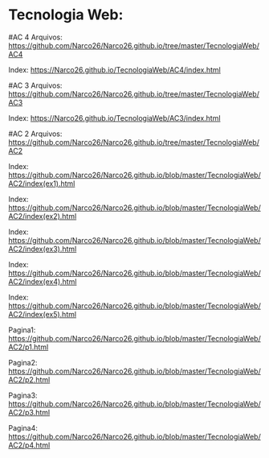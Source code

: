 # Tecnologia Web:
#AC 4 Arquivos: https://github.com/Narco26/Narco26.github.io/tree/master/TecnologiaWeb/AC4

  Index: https://Narco26.github.io/TecnologiaWeb/AC4/index.html
  
#AC 3 Arquivos: https://github.com/Narco26/Narco26.github.io/tree/master/TecnologiaWeb/AC3

  Index: https://Narco26.github.io/TecnologiaWeb/AC3/index.html

#AC 2 Arquivos: https://github.com/Narco26/Narco26.github.io/tree/master/TecnologiaWeb/AC2

  
  Index: https://github.com/Narco26/Narco26.github.io/blob/master/TecnologiaWeb/AC2/index(ex1).html
  
  Index: https://github.com/Narco26/Narco26.github.io/blob/master/TecnologiaWeb/AC2/index(ex2).html
 
  Index: https://github.com/Narco26/Narco26.github.io/blob/master/TecnologiaWeb/AC2/index(ex3).html
  
  Index: https://github.com/Narco26/Narco26.github.io/blob/master/TecnologiaWeb/AC2/index(ex4).html
  
  Index: https://github.com/Narco26/Narco26.github.io/blob/master/TecnologiaWeb/AC2/index(ex5).html
  
  Pagina1: https://github.com/Narco26/Narco26.github.io/blob/master/TecnologiaWeb/AC2/p1.html
  
  Pagina2: https://github.com/Narco26/Narco26.github.io/blob/master/TecnologiaWeb/AC2/p2.html
  
  Pagina3: https://github.com/Narco26/Narco26.github.io/blob/master/TecnologiaWeb/AC2/p3.html
  
  Pagina4: https://github.com/Narco26/Narco26.github.io/blob/master/TecnologiaWeb/AC2/p4.html

